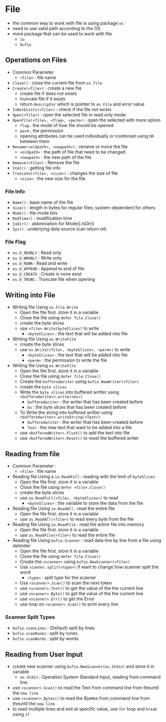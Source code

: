 # File
- the common way to work with file is using package `os`
- need to use valid path according to the OS
- more package that can be used to work with file
    - `io`
    - `bufio`

## Operations on Files
- Common Parameter
    - `<file>` : file name
- `Close()` : close the current file from `os.file`
- `Create(<file>)` : create a new file
    - create file if does not exists
    - truncate file if it exists
    - return `descriptor` which is pointer to `os.File` and error value
- `IsNotExists(<file>)` : check if the file not exists
- `Open(<file>)` : open the selected file in read only mode
- `OpenFile(<file>, <flag>, <perm>)` : open the selected with more option
    - `flag` : the mode of how file should be opened
    - `perm` ; the permission
    - opening attributes can be used individually or combined using `OR` between them
- `Rename(<oldpath>, <newpath>)` : rename or move the file
    - `<oldpath>` : the path of file that need to be changed
    - `<newpath>` : the new path of the file
- `Remove(<file>)` : Remove the file
- `Stat()` : getting file info
- `Truncate(<file>, <size>)` : changes the size of file
    - `<size>` : the new size for the file

### File Info
- `Name()` : base name of the file
- `Size()` : length in bytes for regular files; system-dependent for others
- `Mode()` : file mode bits
- `ModTime()` : modification time
- `IsDir()` : abbreviation for Mode().IsDir()
- `Sys()` : underlying data source (can return nil)

### File Flag
- `os.O_RDONLY` : Read only
- `os.O_WRONLY` : Write only
- `os.O_RDWR` : Read and write
- `os.O_APPEND` : Append to end of file
- `os.O_CREATE` : Create is none exist
- `os.O_TRUNC` : Truncate file when opening

## Writing into File
- Writing file Using `os.File.Write`
    - Open the file first. store it in a variable
    - Close the file using `defer file.Close()`
    - create the byte slices
    - use `<file>.Write(byteSlices)` to write
        - `<byteSlices>` : the text that will be added into file
- Writing file Using `os.WriteFile`
    - create the byte slices
    - use `os.Write(<file>, <byteSlices>, <perm>)` to write
        - `<byteSlices>` : the text that will be added into file
        - `<perm>` : the permission to write the file
- Writing file Using `os.WriteFile`
    - Open the file first. store it in a variable
    - Close the file using `defer file.Close()`
    - Create the `bufferedwriter` using `bufio.NewWriter(<file>)`
    - create the `byte slices`
    - Write the `byte slices` into buffered writter using `<bufferedwriter>.write(<bs>)`
        - `bufferedwriter` : the writer that has been created before
        - `bs` : the byte slices that has been created before
    - To Write the string into buffered writter using `<bufferedwriter>.writeString(<Text>)`
        - `bufferedwriter` : the writer that has been created before
        - `Text` : the new text that want to be added into a file
    - use `<bufferedWriter>.Flush()` to add the text into file
    - use `<bufferedWriter>.Reset()` to reset the buffered writer

## Reading from file
- Common Parameter :
    - `<file>` : file name
- Reading file Using a `io.ReadFull` : reading with the limit of `byteSlices`
    - Open the file first. store it in a variable
    - Close the file using `defer <file>.Close()`
    - create the byte slices
    - use `io.Readfull(<file>, <byteSlices>)` to read
        - `<byteSlices>` : the variable to store the data from the file
- Reading file Using `io.ReadAll` : read the entire file
    - Open the file first. store it in a variable
    - use `os.ReadAll(<file>)` to read every byte from the file
- Reading file Using `io.ReadFile` : read the entire file into memory
    - Open the file first. store it in a variable
    - use `os.ReadFile(<file>)` to read the entire file
- Reading file Using `bufio.Scanner` : read data line by line from a file using delimiter
    - Open the file first. store it in a variable
    - Close the file using `defer file.Close()`
    - Create the `<scanner>` using `bufio.NewScanner(<file>)`
    - Use `scanner.split(<type>)` if want to change how scanner split the word
        - `<type>` : split type for the scanner
    - Use `<scanner>.Scan()` to scan the next token
    - use `<scanner>.Text()` to get the value of the the current line
    - use `<scanner>.Byte()` to get the value of the the current line
    - use `<scanner>.Err()` to get the Error
    - use loop on `<scanner>.Scan()` to print every line

### Scanner Split Types
- `bufio.scanLines` : (Default) split by lines
- `bufio.scanRunes` : split by runes
- `bufio.scanWords` : split by words

## Reading from User Input
- create new scanner using `bufio.NewScanner(os.Stdin)` and store it in variable
    - `os.Stdin` : Operation System Standard Input, reading from command line
- use `<scanner>.Scan()` to read the Text from command line from theuntil the `new line`
- use `<scanner>.Bytes()` to read the Byetes from command line from theuntil the `new line`
- to read multiple lines and exit at specific value, use `for` loop and `break` using `if`